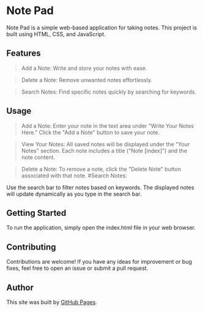 # Note Pad
Note Pad is a simple web-based application for taking notes. This project is built using HTML, CSS, and JavaScript.

## Features

> Add a Note: Write and store your notes with ease.

> Delete a Note: Remove unwanted notes effortlessly.

> Search Notes: Find specific notes quickly by searching for keywords.

## Usage

> Add a Note:
Enter your note in the text area under "Write Your Notes Here."
Click the "Add a Note" button to save your note.

> View Your Notes:
All saved notes will be displayed under the "Your Notes" section.
Each note includes a title ("Note [index]") and the note content.

> Delete a Note:
To remove a note, click the "Delete Note" button associated with that note.
#Search Notes:

Use the search bar to filter notes based on keywords.
The displayed notes will update dynamically as you type in the search bar.

## Getting Started
To run the application, simply open the index.html file in your web browser.

## Contributing
Contributions are welcome! If you have any ideas for improvement or bug fixes, feel free to open an issue or submit a pull request.

## Author 
This site was built by [GitHub Pages]([https://pages.github.com/](https://github.com/foreshubham/Note-Pad)https://github.com/foreshubham/).
